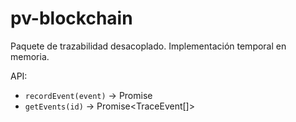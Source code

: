 # pv-blockchain

Paquete de trazabilidad desacoplado. Implementación temporal en memoria.

API:
- `recordEvent(event)` -> Promise<string>
- `getEvents(id)` -> Promise<TraceEvent[]>
